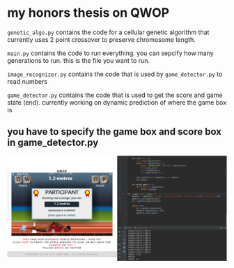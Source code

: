 # my honors thesis on QWOP

`genetic_algo.py` contains the code for a cellular genetic algorithm that currently uses 2 point crossover to preserve chromosome length.

`main.py` contains the code to run everything. you can sepcify how many generations to run. this is the file you want to run.

`image_recognizer.py` contains the code that is used by `game_detector.py` to read numbers

`game_detector.py` contains the code that is used to get the score and game state (end). currently working on dynamic prediction of where the game box is


## you have to specify the game box and score box in game_detector.py


![alt text](screen.png "example run") 
